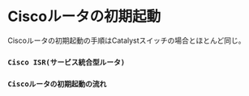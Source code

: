 # Ciscoルータの初期起動
Ciscoルータの初期起動の手順はCatalystスイッチの場合とほとんど同じ。

### `Cisco ISR(サービス統合型ルータ)`


### `Ciscoルータの初期起動の流れ`
